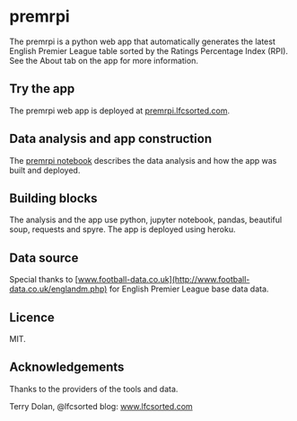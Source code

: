 # premrpi

The premrpi is a python web app that automatically generates the latest English Premier League table sorted by the Ratings Percentage Index (RPI). See the About tab on the app for more information.

## Try the app

The premrpi web app is deployed at [premrpi.lfcsorted.com](http://premrpi.lfcsorted.com). 

## Data analysis and app construction

The [premrpi notebook](http://nbviewer.ipython.org/github/terrydolan/premrpi/blob/master/premrpi.ipynb) describes the data analysis and how the app was built and deployed.

## Building blocks

The analysis and the app use python, jupyter notebook, pandas, beautiful soup, requests and spyre. The app is deployed using heroku.

## Data source

Special thanks to [www.football-data.co.uk](http://www.football-data.co.uk/englandm.php) for English Premier League base data data.

## Licence

MIT. 

## Acknowledgements

Thanks to the providers of the tools and data.


Terry Dolan, @lfcsorted
blog: www.lfcsorted.com
